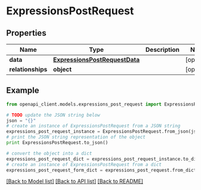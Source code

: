 # ExpressionsPostRequest


## Properties
Name | Type | Description | Notes
------------ | ------------- | ------------- | -------------
**data** | [**ExpressionsPostRequestData**](ExpressionsPostRequestData.md) |  | [optional] 
**relationships** | **object** |  | [optional] 

## Example

```python
from openapi_client.models.expressions_post_request import ExpressionsPostRequest

# TODO update the JSON string below
json = "{}"
# create an instance of ExpressionsPostRequest from a JSON string
expressions_post_request_instance = ExpressionsPostRequest.from_json(json)
# print the JSON string representation of the object
print ExpressionsPostRequest.to_json()

# convert the object into a dict
expressions_post_request_dict = expressions_post_request_instance.to_dict()
# create an instance of ExpressionsPostRequest from a dict
expressions_post_request_form_dict = expressions_post_request.from_dict(expressions_post_request_dict)
```
[[Back to Model list]](../README.md#documentation-for-models) [[Back to API list]](../README.md#documentation-for-api-endpoints) [[Back to README]](../README.md)


